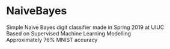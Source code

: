# NaiveBayes
Simple Naive Bayes digit classifier made in Spring 2019 at UIUC \
Based on Supervised Machine Learning Modelling \
Approximately 76% MNIST accuracy 
